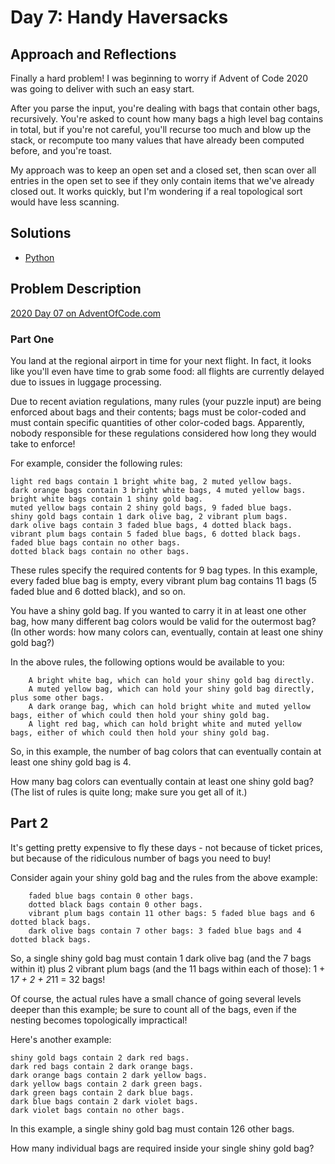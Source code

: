 # Day 7: Handy Haversacks

## Approach and Reflections

Finally a hard problem! I was beginning to worry if Advent of Code 2020 was
going to deliver with such an easy start.

After you parse the input, you're dealing with bags that contain other bags,
recursively. You're asked to count how many bags a high level bag contains in
total, but if you're not careful, you'll recurse too much and blow up the
stack, or recompute too many values that have already been computed before,
and you're toast.

My approach was to keep an open set and a closed set, then scan over all
entries in the open set to see if they only contain items that we've already
closed out. It works quickly, but I'm wondering if a real topological sort
would have less scanning.

## Solutions

- [Python](../python2020/aoc/day07.py)

## Problem Description

[2020 Day 07 on AdventOfCode.com](https://adventofcode.com/2020/day/7)

### Part One

You land at the regional airport in time for your next flight. In fact, it
looks like you'll even have time to grab some food: all flights are currently
delayed due to issues in luggage processing.

Due to recent aviation regulations, many rules (your puzzle input) are being
enforced about bags and their contents; bags must be color-coded and must
contain specific quantities of other color-coded bags. Apparently, nobody
responsible for these regulations considered how long they would take to
enforce!

For example, consider the following rules:

```
light red bags contain 1 bright white bag, 2 muted yellow bags.
dark orange bags contain 3 bright white bags, 4 muted yellow bags.
bright white bags contain 1 shiny gold bag.
muted yellow bags contain 2 shiny gold bags, 9 faded blue bags.
shiny gold bags contain 1 dark olive bag, 2 vibrant plum bags.
dark olive bags contain 3 faded blue bags, 4 dotted black bags.
vibrant plum bags contain 5 faded blue bags, 6 dotted black bags.
faded blue bags contain no other bags.
dotted black bags contain no other bags.
```

These rules specify the required contents for 9 bag types. In this example,
every faded blue bag is empty, every vibrant plum bag contains 11 bags (5
faded blue and 6 dotted black), and so on.

You have a shiny gold bag. If you wanted to carry it in at least one other
bag, how many different bag colors would be valid for the outermost bag? (In
other words: how many colors can, eventually, contain at least one shiny gold
bag?)

In the above rules, the following options would be available to you:

```
    A bright white bag, which can hold your shiny gold bag directly.
    A muted yellow bag, which can hold your shiny gold bag directly, plus some other bags.
    A dark orange bag, which can hold bright white and muted yellow bags, either of which could then hold your shiny gold bag.
    A light red bag, which can hold bright white and muted yellow bags, either of which could then hold your shiny gold bag.
```

So, in this example, the number of bag colors that can eventually contain at
least one shiny gold bag is 4.

How many bag colors can eventually contain at least one shiny gold bag? (The
list of rules is quite long; make sure you get all of it.)

## Part 2

It's getting pretty expensive to fly these days - not because of ticket
prices, but because of the ridiculous number of bags you need to buy!

Consider again your shiny gold bag and the rules from the above example:

```
    faded blue bags contain 0 other bags.
    dotted black bags contain 0 other bags.
    vibrant plum bags contain 11 other bags: 5 faded blue bags and 6 dotted black bags.
    dark olive bags contain 7 other bags: 3 faded blue bags and 4 dotted black bags.
```

So, a single shiny gold bag must contain 1 dark olive bag (and the 7 bags
within it) plus 2 vibrant plum bags (and the 11 bags within each of those):
1 + 1*7 + 2 + 2*11 = 32 bags!

Of course, the actual rules have a small chance of going several levels deeper
than this example; be sure to count all of the bags, even if the nesting
becomes topologically impractical!

Here's another example:

```
shiny gold bags contain 2 dark red bags.
dark red bags contain 2 dark orange bags.
dark orange bags contain 2 dark yellow bags.
dark yellow bags contain 2 dark green bags.
dark green bags contain 2 dark blue bags.
dark blue bags contain 2 dark violet bags.
dark violet bags contain no other bags.
```

In this example, a single shiny gold bag must contain 126 other bags.

How many individual bags are required inside your single shiny gold bag?
